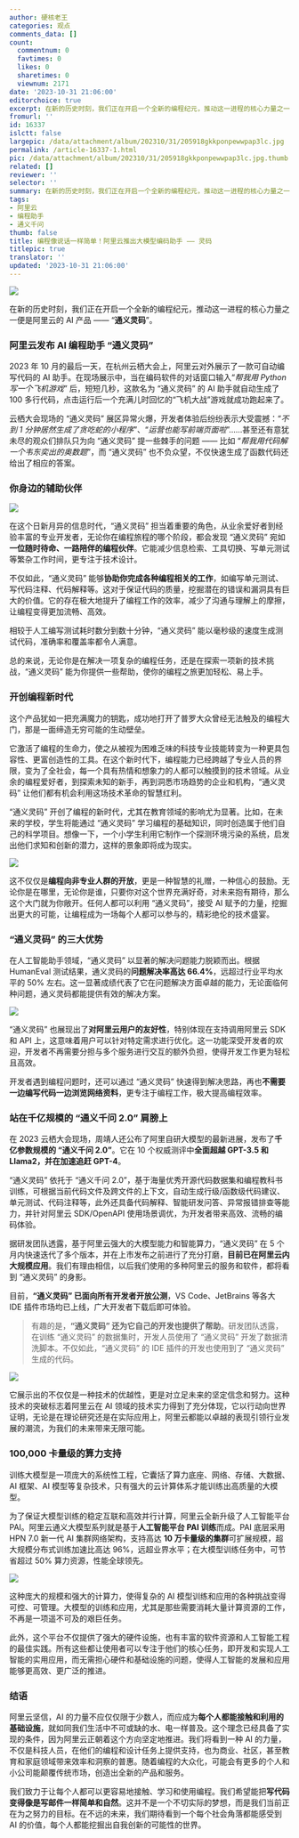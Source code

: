 ```yaml
---
author: 硬核老王
categories: 观点
comments_data: []
count:
  commentnum: 0
  favtimes: 0
  likes: 0
  sharetimes: 0
  viewnum: 2171
date: '2023-10-31 21:06:00'
editorchoice: true
excerpt: 在新的历史时刻，我们正在开启一个全新的编程纪元，推动这一进程的核心力量之一便是阿里云的 AI 产品 —— “通义灵码”。
fromurl: ''
id: 16337
islctt: false
largepic: /data/attachment/album/202310/31/205918gkkponpewwpap3lc.jpg
permalink: /article-16337-1.html
pic: /data/attachment/album/202310/31/205918gkkponpewwpap3lc.jpg.thumb.jpg
related: []
reviewer: ''
selector: ''
summary: 在新的历史时刻，我们正在开启一个全新的编程纪元，推动这一进程的核心力量之一便是阿里云的 AI 产品 —— “通义灵码”。
tags:
- 阿里云
- 编程助手
- 通义千问
thumb: false
title: 编程像说话一样简单！阿里云推出大模型编码助手 —— 灵码
titlepic: true
translator: ''
updated: '2023-10-31 21:06:00'
---
```


![](/data/attachment/album/202310/31/205918gkkponpewwpap3lc.jpg)


在新的历史时刻，我们正在开启一个全新的编程纪元，推动这一进程的核心力量之一便是阿里云的 AI 产品 —— “**通义灵码**”。


### 阿里云发布 AI 编程助手 “通义灵码”


2023 年 10 月的最后一天，在杭州云栖大会上，阿里云对外展示了一款可自动编写代码的 AI 助手。在现场展示中，当在编码软件的对话窗口输入“*帮我用 Python 写一个飞机游戏*” 后，短短几秒，这款名为 “通义灵码” 的 AI 助手就自动生成了 100 多行代码，点击运行后一个充满儿时回忆的“飞机大战”游戏就成功跑起来了。


云栖大会现场的 “通义灵码” 展区异常火爆，开发者体验后纷纷表示大受震撼：“*不到 1 分钟居然生成了贪吃蛇的小程序*”、“*运营也能写前端页面啦*”……甚至还有意犹未尽的观众们排队只为向 “通义灵码” 提一些棘手的问题 —— 比如 “*帮我用代码解一个韦东奕出的奥数题*”，而 “通义灵码” 也不负众望，不仅快速生成了函数代码还给出了相应的答案。


### 你身边的辅助伙伴


![](/data/attachment/album/202310/31/210041fns2e84hsxvq248s.jpg)


在这个日新月异的信息时代，“通义灵码” 担当着重要的角色，从业余爱好者到经验丰富的专业开发者，无论你在编程旅程的哪个阶段，都会发现 “通义灵码” 宛如**一位随时待命、一路陪伴的编程伙伴**。它能减少信息检索、工具切换、写单元测试等繁杂工作时间，更专注于技术设计。


不仅如此，“通义灵码” 能够**协助你完成各种编程相关的工作**，如编写单元测试、写代码注释、代码解释等。这对于保证代码的质量，挖掘潜在的错误和漏洞具有巨大的价值。它的存在极大地提升了编程工作的效率，减少了沟通与理解上的摩擦，让编程变得更加流畅、高效。


相较于人工编写测试耗时数分到数十分钟，“通义灵码” 能以毫秒级的速度生成测试代码，准确率和覆盖率都令人满意。


总的来说，无论你是在解决一项复杂的编程任务，还是在探索一项新的技术挑战，“通义灵码” 能为你提供一些帮助，使你的编程之旅更加轻松、易上手。


### 开创编程新时代


这个产品犹如一把充满魔力的钥匙，成功地打开了普罗大众曾经无法触及的编程大门，那是一面缔造无穷可能的生动壁垒。


它激活了编程的生命力，使之从被视为困难乏味的科技专业技能转变为一种更具包容性、更富创造性的工具。在这个新时代下，编程能力已经跨越了专业人员的界限，变为了全社会，每一个具有热情和想象力的人都可以触摸到的技术领域。从业余的编程爱好者，到探索未知的新手，再到洞悉市场趋势的企业和机构，“通义灵码” 让他们都有机会利用这场技术革命的智慧红利。


“通义灵码” 开创了编程的新时代，尤其在教育领域的影响尤为显著。比如，在未来的学校，学生将能通过 “通义灵码” 学习编程的基础知识，同时创造属于他们自己的科学项目。想像一下，一个小学生利用它制作一个探测环境污染的系统，启发出他们求知和创新的潜力，这样的景象即将成为现实。


![](/data/attachment/album/202310/31/210205g5tt5e1m5qu5u5qr.jpg)


这不仅仅是**编程向非专业人群的开放**，更是一种智慧的礼赠，一种信心的鼓励。无论你是在哪里，无论你是谁，只要你对这个世界充满好奇，对未来抱有期待，那么这个大门就为你敞开。任何人都可以利用 “通义灵码”，接受 AI 赋予的力量，挖掘出更大的可能，让编程成为一场每个人都可以参与的，精彩绝伦的技术盛宴。


### “通义灵码” 的三大优势


在人工智能助手领域，“通义灵码” 以显著的解决问题能力脱颖而出。根据 HumanEval 测试结果，通义灵码的**问题解决率高达 66.4%**，远超过行业平均水平的 50% 左右。这一显著成绩代表了它在问题解决方面卓越的能力，无论面临何种问题，通义灵码都能提供有效的解决方案。


![](/data/attachment/album/202310/31/210252y7rnzeernge431em.jpg)


“通义灵码” 也展现出了**对阿里云用户的友好性**，特别体现在支持调用阿里云 SDK 和 API 上，这意味着用户可以针对特定需求进行优化。这一功能深受开发者的欢迎，开发者不再需要分担与多个服务进行交互的额外负担，使得开发工作更为轻松且高效。


开发者遇到编程问题时，还可以通过 “通义灵码” 快速得到解决思路，再也**不需要一边编写代码一边浏览网络资料**，更专注于编程工作，极大提高编程效率。


### 站在千亿规模的 “通义千问 2.0” 肩膀上


在 2023 云栖大会现场，周靖人还公布了阿里自研大模型的最新进展，发布了**千亿参数规模的 “通义千问 2.0”**。它在 10 个权威测评中**全面超越 GPT-3.5 和 Llama2，并在加速追赶 GPT-4**。


“通义灵码” 依托于 “通义千问 2.0”，基于海量优秀开源代码数据集和编程教科书训练，可根据当前代码文件及跨文件的上下文，自动生成行级/函数级代码建议、单元测试、代码注释等，此外还具备代码解释、智能研发问答、异常报错排查等能力，并针对阿里云 SDK/OpenAPI 使用场景调优，为开发者带来高效、流畅的编码体验。


据研发团队透露，基于阿里云强大的大模型能力和智能算力，“通义灵码” 在 5 个月内快速迭代了多个版本，并在上市发布之前进行了充分打磨，**目前已在阿里云内大规模应用**。我们有理由相信，以后我们使用的多种阿里云的服务和软件，都将看到 “通义灵码” 的身影。


目前，**“通义灵码” 已面向所有开发者开放公测**，VS Code、JetBrains 等各大 IDE 插件市场均已上线，广大开发者下载后即可体验。



> 
> 有趣的是，**“通义灵码” 还为它自己的开发也提供了帮助**。研发团队透露，在训练 “通义灵码” 的数据集时，开发人员使用了 “通义灵码” 开发了数据清洗脚本。不仅如此，“通义灵码” 的 IDE 插件的开发也使用到了 “通义灵码” 生成的代码。
> 
> 
> 


![](/data/attachment/album/202310/31/210446y5g58mzbaq5zawb1.jpg)


它展示出的不仅仅是一种技术的优越性，更是对立足未来的坚定信念和努力。这种技术的突破标志着阿里云在 AI 领域的技术实力得到了充分体现，它以行动向世界证明，无论是在理论研究还是在实际应用上，阿里云都能以卓越的表现引领行业发展的潮流，为我们的未来带来无限可能。


### 100,000 卡量级的算力支持


训练大模型是一项庞大的系统性工程，它囊括了算力底座、网络、存储、大数据、AI 框架、AI 模型等复杂技术，只有强大的云计算体系才能训练出高质量的大模型。


为了保证大模型训练的稳定互联和高效并行计算，阿里云全新升级了人工智能平台 PAI。阿里云通义大模型系列就是基于**人工智能平台 PAI 训练**而成。PAI 底层采用 HPN 7.0 新一代 AI 集群网络架构，支持高达 **10 万卡量级的集群**可扩展规模，超大规模分布式训练加速比高达 96%，远超业界水平；在大模型训练任务中，可节省超过 50% 算力资源，性能全球领先。


![](/data/attachment/album/202310/31/210529t28xx9aa334c93vf.jpg)


这种庞大的规模和强大的计算力，使得复杂的 AI 模型训练和应用的各种挑战变得可控、可管理。大模型的训练和应用，尤其是那些需要消耗大量计算资源的工作，不再是一项遥不可及的艰巨任务。


此外，这个平台不仅提供了强大的硬件设施，也有丰富的软件资源和人工智能工程的最佳实践。所有这些都让使用者可以专注于他们的核心任务，即开发和实现人工智能的实用应用，而无需担心硬件和基础设施的问题，使得人工智能的发展和应用能够更高效、更广泛的推进。


### 结语


阿里云坚信，AI 的力量不应仅仅限于少数人，而应成为**每个人都能接触和利用的基础设施**，就如同我们生活中不可或缺的水、电一样普及。这个理念已经具备了实现的条件，因为阿里云正朝着这个方向坚定地推进。我们将看到一种 AI 的力量，不仅是科技人员，在他们的编程和设计任务上提供支持，也为商业、社区，甚至教育和家庭领域带来效率和洞察的普惠。随着编程的大众化，可能会有更多的个人和小公司能颠覆传统市场，创造出全新的产品和服务。


我们致力于让每个人都可以更容易地接触、学习和使用编程。我们希望能把**写代码变得像是写邮件一样简单和自然**。这并不是一个不切实际的梦想，而是我们当前正在为之努力的目标。在不远的未来，我们期待看到一个每个社会角落都能感受到 AI 的价值，每个人都能挖掘出自我创新的可能性的世界。